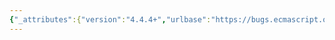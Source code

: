 ```yaml
---
{"_attributes":{"version":"4.4.4+","urlbase":"https://bugs.ecmascript.org/","maintainer":"dherman@mozilla.com"},"bug":{"bug_id":3037,"creation_ts":"2014-07-23 02:03:00 -0700","short_desc":"19.2.3.5 .Function.prototype.toMethod: Stray \".\" in heading","delta_ts":"2014-08-25 08:29:30 -0700","product":"Draft for 6th Edition","component":"editorial issue","version":"Rev 26: July 18, 2014 Draft","rep_platform":"All","op_sys":"All","bug_status":"RESOLVED","resolution":"FIXED","priority":"Normal","bug_severity":"enhancement","everconfirmed":true,"reporter":{"uid":"jorendorff","name":"Jason Orendorff"},"assigned_to":{"uid":"allen","name":"Allen Wirfs-Brock"},"cc":"jmdyck","long_desc":[{"commentid":9484,"comment_count":0,"who":{"uid":"jorendorff","name":"Jason Orendorff"},"bug_when":"2014-07-23 02:03:28 -0700","thetext":"19.2.3.5 .Function.prototype.toMethod\n\nshould be\n\n19.2.3.5 Function.prototype.toMethod"},{"commentid":9524,"comment_count":1,"who":{"uid":"allen","name":"Allen Wirfs-Brock"},"bug_when":"2014-07-24 09:46:19 -0700","thetext":"fixed in rev27 editor's draft"},{"commentid":9599,"comment_count":2,"who":{"uid":"jmdyck","name":"Michael Dyck"},"bug_when":"2014-07-26 14:23:58 -0700","thetext":"[Changing this bug's Version from Rev23 to Rev26 because the typo only occurs in Rev26.]"},{"commentid":9957,"comment_count":3,"who":{"uid":"allen","name":"Allen Wirfs-Brock"},"bug_when":"2014-08-25 08:29:30 -0700","thetext":"fixed in rev27 draft"}]}}
---
```

